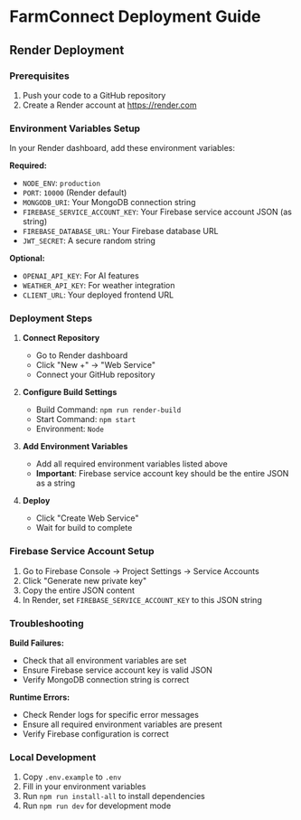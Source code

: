 # FarmConnect Deployment Guide

## Render Deployment

### Prerequisites
1. Push your code to a GitHub repository
2. Create a Render account at https://render.com

### Environment Variables Setup
In your Render dashboard, add these environment variables:

**Required:**
- `NODE_ENV`: `production`
- `PORT`: `10000` (Render default)
- `MONGODB_URI`: Your MongoDB connection string
- `FIREBASE_SERVICE_ACCOUNT_KEY`: Your Firebase service account JSON (as string)
- `FIREBASE_DATABASE_URL`: Your Firebase database URL
- `JWT_SECRET`: A secure random string

**Optional:**
- `OPENAI_API_KEY`: For AI features
- `WEATHER_API_KEY`: For weather integration
- `CLIENT_URL`: Your deployed frontend URL

### Deployment Steps

1. **Connect Repository**
   - Go to Render dashboard
   - Click "New +" → "Web Service"
   - Connect your GitHub repository

2. **Configure Build Settings**
   - Build Command: `npm run render-build`
   - Start Command: `npm start`
   - Environment: `Node`

3. **Add Environment Variables**
   - Add all required environment variables listed above
   - **Important**: Firebase service account key should be the entire JSON as a string

4. **Deploy**
   - Click "Create Web Service"
   - Wait for build to complete

### Firebase Service Account Setup

1. Go to Firebase Console → Project Settings → Service Accounts
2. Click "Generate new private key"
3. Copy the entire JSON content
4. In Render, set `FIREBASE_SERVICE_ACCOUNT_KEY` to this JSON string

### Troubleshooting

**Build Failures:**
- Check that all environment variables are set
- Ensure Firebase service account key is valid JSON
- Verify MongoDB connection string is correct

**Runtime Errors:**
- Check Render logs for specific error messages
- Ensure all required environment variables are present
- Verify Firebase configuration is correct

### Local Development
1. Copy `.env.example` to `.env`
2. Fill in your environment variables
3. Run `npm run install-all` to install dependencies
4. Run `npm run dev` for development mode
